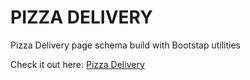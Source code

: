 # PIZZA DELIVERY

Pizza Delivery page schema build with Bootstap utilities

Check it out here: [Pizza Delivery](https://guavalines.github.io/Pizza_Delivery/)

